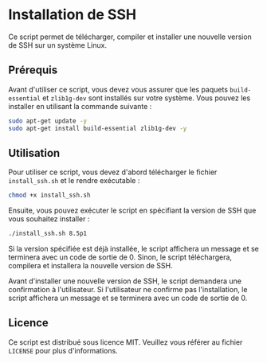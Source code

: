 # Installation de SSH

Ce script permet de télécharger, compiler et installer une nouvelle version de SSH sur un système Linux.

## Prérequis

Avant d'utiliser ce script, vous devez vous assurer que les paquets `build-essential` et `zlib1g-dev` sont installés sur votre système. Vous pouvez les installer en utilisant la commande suivante :

```bash
sudo apt-get update -y
sudo apt-get install build-essential zlib1g-dev -y
```


## Utilisation

Pour utiliser ce script, vous devez d'abord télécharger le fichier `install_ssh.sh` et le rendre exécutable :

```bash
chmod +x install_ssh.sh
```


Ensuite, vous pouvez exécuter le script en spécifiant la version de SSH que vous souhaitez installer :

```bash
./install_ssh.sh 8.5p1
```


Si la version spécifiée est déjà installée, le script affichera un message et se terminera avec un code de sortie de 0. Sinon, le script téléchargera, compilera et installera la nouvelle version de SSH.

Avant d'installer une nouvelle version de SSH, le script demandera une confirmation à l'utilisateur. Si l'utilisateur ne confirme pas l'installation, le script affichera un message et se terminera avec un code de sortie de 0.

## Licence

Ce script est distribué sous licence MIT. Veuillez vous référer au fichier `LICENSE` pour plus d'informations.
